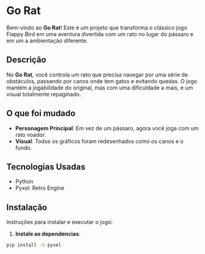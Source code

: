 # Go Rat

Bem-vindo ao **Go Rat**! Este é um projeto que transforma o clássico jogo Flappy Bird em uma aventura divertida com um rato no lugar do pássaro e em um a ambientação diferente. 

## Descrição

No **Go Rat**, você controla um rato que precisa navegar por uma série de obstáculos, passando por canos onde tem gatos e evitando quedas. O jogo mantém a jogabilidade do original, mas com uma dificuldade a mais, e um visual totalmente repaginado.

## O que foi mudado

- **Personagem Principal**: Em vez de um pássaro, agora você joga com um rato voador.
- **Visual**: Todos os gráficos foram redesenhados como os canos e o fundo.

## Tecnologias Usadas

- Python
- Pyxel: Retro Engine


## Instalação

Instruções para instalar e executar o jogo:

1. **Instale as dependencias**:
```bash
pip install -U pyxel

 












